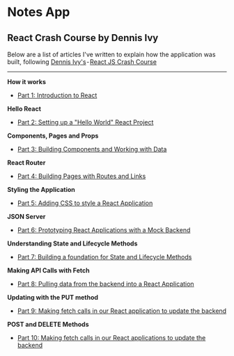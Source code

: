 # Notes App

## React Crash Course by Dennis Ivy

Below are a list of articles I've written to explain how the application was built, following [Dennis Ivy's](https://medium.com/r/?url=https%3A%2F%2Fwww.youtube.com%2Fchannel%2FUCTZRcDjjkVajGL6wd76UnGg) - [React JS Crash Course](https://medium.com/r/?url=https%3A%2F%2Fwww.youtube.com%2Fwatch%3Fv%3D6fM3ueN9nYM)

---

**How it works**

- [Part 1: Introduction to React](https://javascript.plainenglish.io/react-crash-course-how-it-works-3b9a6ee04d9d?sk=3a953d982eb0014157fb3d1ce1a51624)

**Hello React**

- [Part 2: Setting up a "Hello World" React Project](https://javascript.plainenglish.io/react-crash-course-hello-react-bb23fe493d4d?sk=bbd4a6226f2ad6dc1cdbf150d8cfbe84)

**Components, Pages and Props**

- [Part 3: Building Components and Working with Data](https://javascript.plainenglish.io/react-crash-course-components-pages-and-props-4650081684d0?sk=334d2020516a8961a13821ddbd8f5602)

**React Router**

- [Part 4: Building Pages with Routes and Links](https://javascript.plainenglish.io/react-crash-course-react-router-391add340d91?sk=7561d97665b34fde7af8c2b39c77db83)

**Styling the Application**

- [Part 5: Adding CSS to style a React Application](https://javascript.plainenglish.io/react-crash-course-styling-the-application-daf31a0ebb9d?sk=2ef5781ad6e7b4f907ec325fae65f77a)

**JSON Server**

- [Part 6: Prototyping React Applications with a Mock Backend](https://javascript.plainenglish.io/react-crash-course-json-server-8f58dc44c271?sk=74a0cf76fc1f018f3fae275931aa2ad1)

**Understanding State and Lifecycle Methods**

- [Part 7: Building a foundation for State and Lifecycle Methods](https://javascript.plainenglish.io/react-crash-course-understanding-state-and-lifecycle-methods-df81842a419b?sk=4739d8db411bfbbf67c889e007a7c2d2)

**Making API Calls with Fetch**

- [Part 8: Pulling data from the backend into a React Application](https://javascript.plainenglish.io/react-crash-course-making-api-calls-with-fetch-d4d0547527ad?sk=d81e6792c8add178e0c9a94e4ce7a1a3)

**Updating with the PUT method**

- [Part 9: Making fetch calls in our React application to update the backend](https://javascript.plainenglish.io/react-crash-course-updating-with-the-put-method-5414c67f5182?sk=89fb1ab770a1a7d18feabfd9307e896d)

**POST and DELETE Methods**

- [Part 10: Making fetch calls in our React applications to update the backend](https://javascript.plainenglish.io/react-crash-course-post-and-delete-methods-675f95dffe0f?sk=951b16f5d7e8dc60aa55393e5d154127)
